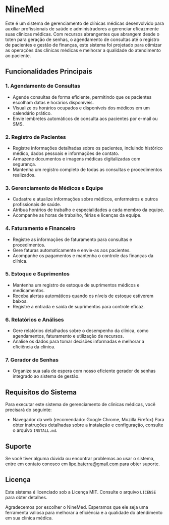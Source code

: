# NineMed

Este é um sistema de gerenciamento de clínicas médicas desenvolvido para auxiliar profissionais de saúde e administradores a gerenciar eficazmente suas clínicas médicas. Com recursos abrangentes que abrangem desde o toten para geração de senhas, o agendamento de consultas até o registro de pacientes e gestão de finanças, este sistema foi projetado para otimizar as operações das clínicas médicas e melhorar a qualidade do atendimento ao paciente.

## Funcionalidades Principais

### 1. Agendamento de Consultas

- Agende consultas de forma eficiente, permitindo que os pacientes escolham datas e horários disponíveis.
- Visualize os horários ocupados e disponíveis dos médicos em um calendário prático.
- Envie lembretes automáticos de consulta aos pacientes por e-mail ou SMS.

### 2. Registro de Pacientes

- Registre informações detalhadas sobre os pacientes, incluindo histórico médico, dados pessoais e informações de contato.
- Armazene documentos e imagens médicas digitalizadas com segurança.
- Mantenha um registro completo de todas as consultas e procedimentos realizados.

### 3. Gerenciamento de Médicos e Equipe

- Cadastre e atualize informações sobre médicos, enfermeiros e outros profissionais de saúde.
- Atribua horários de trabalho e especialidades a cada membro da equipe.
- Acompanhe as horas de trabalho, férias e licenças da equipe.

### 4. Faturamento e Financeiro

- Registre as informações de faturamento para consultas e procedimentos.
- Gere faturas automaticamente e envie-as aos pacientes.
- Acompanhe os pagamentos e mantenha o controle das finanças da clínica.

### 5. Estoque e Suprimentos

- Mantenha um registro de estoque de suprimentos médicos e medicamentos.
- Receba alertas automáticos quando os níveis de estoque estiverem baixos.
- Registre a entrada e saída de suprimentos para controle eficaz.

### 6. Relatórios e Análises

- Gere relatórios detalhados sobre o desempenho da clínica, como agendamentos, faturamento e utilização de recursos.
- Analise os dados para tomar decisões informadas e melhorar a eficiência da clínica.

### 7. Gerador de Senhas

- Organize sua sala de espera com nosso eficiente gerador de senhas integrado ao sistema de gestão.

## Requisitos do Sistema

Para executar este sistema de gerenciamento de clínicas médicas, você precisará do seguinte:

- Navegador da web (recomendado: Google Chrome, Mozilla Firefox)
Para obter instruções detalhadas sobre a instalação e configuração, consulte o arquivo `INSTALL.md`.

## Suporte

Se você tiver alguma dúvida ou encontrar problemas ao usar o sistema, entre em contato conosco em [lipe.baterra@gmail.com](mailto:lipe.baterra@gmail.com) para obter suporte.

## Licença

Este sistema é licenciado sob a Licença MIT. Consulte o arquivo `LICENSE` para obter detalhes.

Agradecemos por escolher o NineMed. Esperamos que ele seja uma ferramenta valiosa para melhorar a eficiência e a qualidade do atendimento em sua clínica médica.